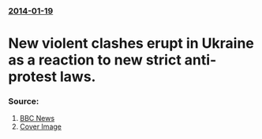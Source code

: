 ### [2014-01-19](/news/2014/01/19/index.md)

# New violent clashes erupt in Ukraine as a reaction to new strict anti-protest laws. 




### Source:

1. [BBC News](http://www.bbc.co.uk/news/world-europe-25804847)
1. [Cover Image](https://ichef-1.bbci.co.uk/news/1024/media/images/72385000/jpg/_72385608_72385607.jpg)
